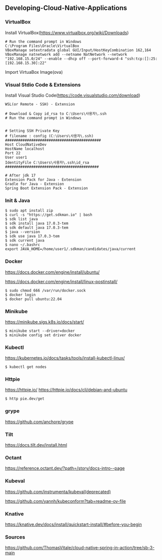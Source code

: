 ## Developing-Cloud-Native-Applications

### VirtualBox

Install VirtualBox(https://www.virtualbox.org/wiki/Downloads)

    # Run the command prompt in Windows
    C:\Program Files\Oracle\VirtualBox
    VBoxManage setextradata global GUI/Input/HostKeyCombination 162,164
    VBoxManage natnetwork add --netname NatNetwork --network "192.168.15.0/24" --enable --dhcp off --port-forward-4 "ssh:tcp:[]:25:[192.168.15.30]:22"

Import VirtuaBox Image(ova)

### Visual Stdio Code & Extensions

Install Visual Studio Code(https://code.visualstudio.com/download)

    WSL(or Remote - SSH) - Extension

    # Download & Copy id_rsa to C:\Users\사용자\.ssh
    # Run the command prompt in Windows
    
        
    # Setting SSH Private Key
    # filename : config (C:\Users\사용자\.ssh)
    ############################################
    Host CloudNativeDev
    HostName localhost
    Port 22
    User user1
    IdentityFile C:\Users\사용자\.ssh\id_rsa
    ###########################################

    # After jdk 17
    Extension Pack for Java - Extension
    Gradle for Java - Extension
    Spring Boot Extension Pack - Extension

### Init & Java

    $ sudo apt install zip
    $ curl -s "https://get.sdkman.io" | bash
    $ sdk list java
    $ sdk install java 17.0.3-tem
    $ sdk default java 17.0.3-tem
    $ java --version
    $ sdk use java 17.0.3-tem
    $ sdk current java
    $ nano ~/.bashrc
    export JAVA_HOME=/home/user1/.sdkman/candidates/java/current

### Docker

https://docs.docker.com/engine/install/ubuntu/

https://docs.docker.com/engine/install/linux-postinstall/

    $ sudo chmod 666 /var/run/docker.sock
    $ docker login
    $ docker pull ubuntu:22.04

### Minikube

https://minikube.sigs.k8s.io/docs/start/

    $ minikube start --driver=docker
    $ minikube config set driver docker

### Kubectl

https://kubernetes.io/docs/tasks/tools/install-kubectl-linux/

    $ kubectl get nodes

### Httpie

https://httpie.io/
https://httpie.io/docs/cli/debian-and-ubuntu

    $ http pie.dev/get

### grype 

https://github.com/anchore/grype

### Tilt

https://docs.tilt.dev/install.html

### Octant

https://reference.octant.dev/?path=/story/docs-intro--page

### Kubeval

https://github.com/instrumenta/kubeval(deprecated)

https://github.com/yannh/kubeconform?tab=readme-ov-file

### Knative

https://knative.dev/docs/install/quickstart-install/#before-you-begin

### Sources

https://github.com/ThomasVitale/cloud-native-spring-in-action/tree/sb-3-main

